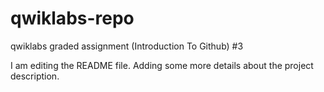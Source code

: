 # qwiklabs-repo
qwiklabs graded assignment (Introduction To Github) #3

I am editing the README file. Adding some more details about the project description.
